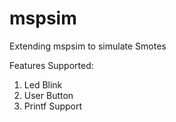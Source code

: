 mspsim
======

Extending mspsim to simulate Smotes

Features Supported:

1. Led Blink
2. User Button
3. Printf Support
